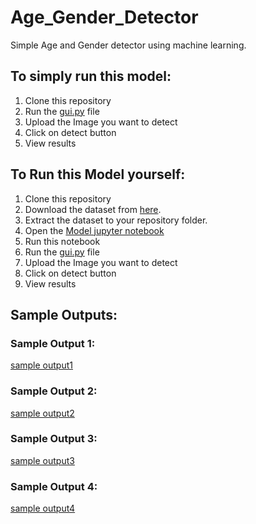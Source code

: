 # Age_Gender_Detector
Simple Age and Gender detector using machine learning.
## To simply run this model:
1. Clone this repository
2. Run the [gui.py](https://github.com/PallaviAvula/Age_Gender_Detector/blob/main/gui.py) file
3. Upload the Image you want to detect
4. Click on detect button
5. View results
## To Run this Model yourself:
1. Clone this repository
2. Download the dataset from [here](https://www.kaggle.com/datasets/jangedoo/utkface-new).
3. Extract the dataset to your repository folder.
4. Open the [Model jupyter notebook](https://github.com/PallaviAvula/Age_Gender_Detector/blob/main/model.ipynb)
5. Run this notebook
6. Run the [gui.py](https://github.com/PallaviAvula/Age_Gender_Detector/blob/main/gui.py) file
7. Upload the Image you want to detect
8. Click on detect button
9. View results
## Sample Outputs:
### Sample Output 1:
[sample output1](https://github.com/PallaviAvula/Age_Gender_Detector/blob/main/Output_Image_1.PNG)
### Sample Output 2:
[sample output2](https://github.com/PallaviAvula/Age_Gender_Detector/blob/main/Output_Image_2.PNG)
### Sample Output 3:
[sample output3](https://github.com/PallaviAvula/Age_Gender_Detector/blob/main/Output_Image_3.PNG)
### Sample Output 4:
[sample output4](https://github.com/PallaviAvula/Age_Gender_Detector/blob/main/Output_Image_4.PNG)
